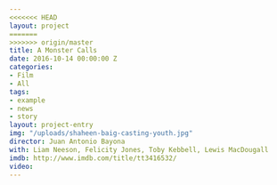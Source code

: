 ```yaml
---
<<<<<<< HEAD
layout: project
=======
>>>>>>> origin/master
title: A Monster Calls
date: 2016-10-14 00:00:00 Z
categories:
- Film
- All
tags:
- example
- news
- story
layout: project-entry
img: "/uploads/shaheen-baig-casting-youth.jpg"
director: Juan Antonio Bayona
with: Liam Neeson, Felicity Jones, Toby Kebbell, Lewis MacDougall
imdb: http://www.imdb.com/title/tt3416532/
video: 
---
```


